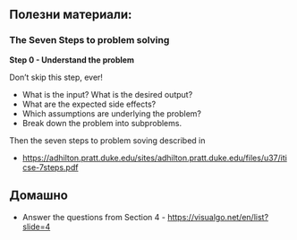 



## Полезни материали: 

### The Seven Steps to problem solving 

**Step 0 - Understand the problem**

Don’t skip this step, ever!

* What is the input? What is the desired output?
* What are the expected side effects?
* Which assumptions are underlying the problem? 
* Break down the problem into subproblems. 

Then the seven steps to problem soving described in
 
- https://adhilton.pratt.duke.edu/sites/adhilton.pratt.duke.edu/files/u37/iticse-7steps.pdf
    
## Домашно   

* Answer the questions from Section 4 - https://visualgo.net/en/list?slide=4
